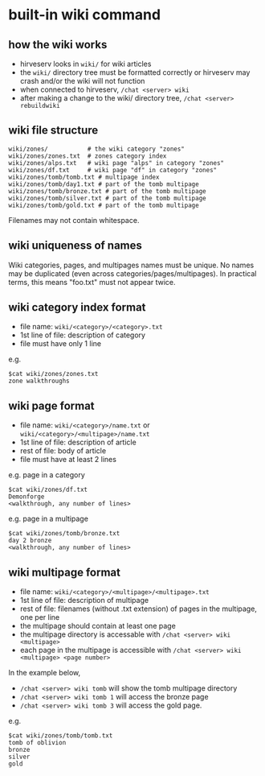 
# built-in wiki command

## how the wiki works

* hirveserv looks in `wiki/` for wiki articles
* the `wiki/` directory tree must be formatted correctly or hirveserv may crash and/or the wiki will not function
* when connected to hirveserv, `/chat <server> wiki`
* after making a change to the wiki/ directory tree, `/chat <server> rebuildwiki`

## wiki file structure

    wiki/zones/           # the wiki category "zones"
    wiki/zones/zones.txt  # zones category index
    wiki/zones/alps.txt   # wiki page "alps" in category "zones"
    wiki/zones/df.txt     # wiki page "df" in category "zones"
    wiki/zones/tomb/tomb.txt # multipage index
    wiki/zones/tomb/day1.txt # part of the tomb multipage
    wiki/zones/tomb/bronze.txt # part of the tomb multipage
    wiki/zones/tomb/silver.txt # part of the tomb multipage
    wiki/zones/tomb/gold.txt # part of the tomb multipage

Filenames may not contain whitespace.

## wiki uniqueness of names

Wiki categories, pages, and multipages names must be unique.  No names may be duplicated (even across categories/pages/multipages). In practical terms, this means "foo.txt" must not appear twice.

## wiki category index format

* file name: `wiki/<category>/<category>.txt`
* 1st line of file: description of category
* file must have only 1 line

e.g.

    $cat wiki/zones/zones.txt
    zone walkthroughs

## wiki page format

* file name: `wiki/<category>/name.txt` or `wiki/<category>/<multipage>/name.txt`
* 1st line of file: description of article
* rest of file: body of article
* file must have at least 2 lines

e.g. page in a category

    $cat wiki/zones/df.txt
    Demonforge
    <walkthrough, any number of lines>

e.g. page in a multipage

    $cat wiki/zones/tomb/bronze.txt
    day 2 bronze
    <walkthrough, any number of lines>

## wiki multipage format

* file name: `wiki/<category>/<multipage>/<multipage>.txt`
* 1st line of file: description of multipage
* rest of file: filenames (without .txt extension) of pages in the multipage, one per line
* the multipage should contain at least one page
* the multipage directory is accessable with `/chat <server> wiki <multipage>`
* each page in the multipage is accessible with `/chat <server> wiki <multipage> <page number>`

In the example below,
* `/chat <server> wiki tomb` will show the tomb multipage directory
* `/chat <server> wiki tomb 1` will access the bronze page
* `/chat <server> wiki tomb 3` will access the gold page.

e.g.

    $cat wiki/zones/tomb/tomb.txt
    tomb of oblivion
    bronze
    silver
    gold
